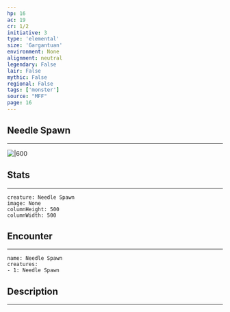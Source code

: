 ```yaml
---
hp: 16
ac: 19
cr: 1/2
initiative: 3
type: 'elemental'    
size: 'Gargantuan'
environment: None
alignment: neutral
legendary: False
lair: False
mythic: False
regional: False
tags: ['monster']
source: "MFF"
page: 16
---
```


## Needle Spawn
---

![|600](D:/Program%20Files/5e.tools/img/bestiary/MFF/Needle%20Spawn.png)

## Stats
---

```statblock
creature: Needle Spawn
image: None
columnHeight: 500
columnWidth: 500
```

## Encounter
---

```encounter-table
name: Needle Spawn
creatures:
- 1: Needle Spawn
```

## Description
---




